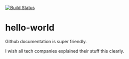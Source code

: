 [![Build Status](https://travis-ci.com/harmiksardar/hello-world.svg?branch=master)](https://travis-ci.com/harmiksardar/hello-world)

# hello-world

Github documentation is super friendly.

I wish all tech companies explained their stuff this clearly.

